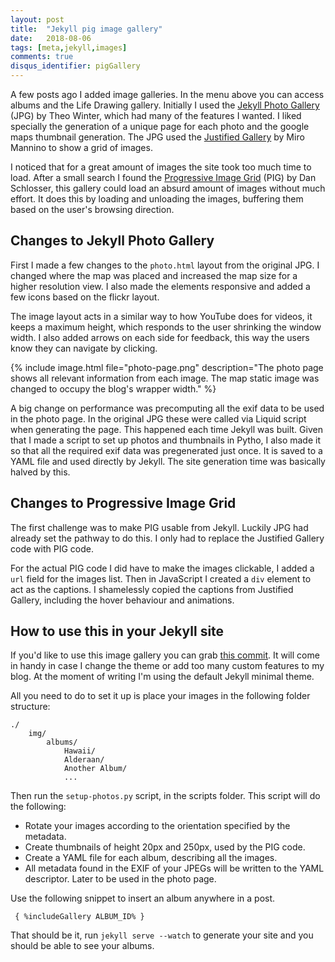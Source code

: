 ```yaml
---
layout: post
title:  "Jekyll pig image gallery"
date:   2018-08-06
tags: [meta,jekyll,images]
comments: true
disqus_identifier: pigGallery
---
```


A few posts ago I added image galleries. In the menu above you can access albums and the Life Drawing gallery. Initially I used the [Jekyll Photo Gallery](https://github.com/aerobless/jekyll-photo-gallery) (JPG) by Theo Winter, which had many of the features I wanted. I liked specially the generation of a unique page for each photo and the google maps thumbnail generation. The JPG used the [Justified Gallery](http://miromannino.github.io/Justified-Gallery/) by Miro Mannino to show a grid of images.

I noticed that for a great amount of images the site took too much time to load. After a small search I found the [Progressive Image Grid](https://github.com/schlosser/pig.js) (PIG) by Dan Schlosser, this gallery could load an absurd amount of images without much effort. It does this by loading and unloading the images, buffering them based on the user's browsing direction.

## Changes to Jekyll Photo Gallery

First I made a few changes to the `photo.html` layout from the original JPG. I changed where the map was placed and increased the map size for a higher resolution view. I also made the elements responsive and added a few icons based on the flickr layout.

The image layout acts in a similar way to how YouTube does for videos, it keeps a maximum height, which responds to the user shrinking the window width. I also added arrows on each side for feedback, this way the users know they can navigate by clicking.

{% include image.html file="photo-page.png" description="The photo page shows all relevant information from each image. The map static image was changed to occupy the blog's wrapper width." %}

A big change on performance was precomputing all the exif data to be used in the photo page. In the original JPG these were called via Liquid script when generating the page. This happened each time Jekyll was built. Given that I made a script to set up photos and thumbnails in Pytho, I also made it so that all the required exif data was pregenerated just once. It is saved to a YAML file and used directly by Jekyll. The site generation time was basically halved by this.

## Changes to Progressive Image Grid

The first challenge was to make PIG usable from Jekyll. Luckily JPG had already set the pathway to do this. I only had to replace the Justified Gallery code with PIG code.

For the actual PIG code I did have to make the images clickable, I added a `url` field for the images list. Then in JavaScript I created a `div` element to act as the captions. I shamelessly copied the captions from Justified Gallery, including the hover behaviour and animations.

## How to use this in your Jekyll site

If you'd like to use this image gallery you can grab [this commit](https://github.com/chuckleplant/blog/tree/pig-gallery). It will come in handy in case I change the theme or add too many custom features to my blog. At the moment of writing I'm using the default Jekyll minimal theme.

All you need to do to set it up is place your images in the following folder structure:

~~~ 
./
    img/
        albums/
            Hawaii/
            Alderaan/
            Another Album/
            ...
~~~

Then run the `setup-photos.py` script, in the scripts folder. This script will do the following:

* Rotate your images according to the orientation specified by the metadata.
* Create thumbnails of height 20px and 250px, used by the PIG code.
* Create a YAML file for each album, describing all the images.
* All metadata found in the EXIF of your JPEGs will be written to the YAML descriptor. Later to be used in the photo page.

Use the following snippet to insert an album anywhere in a post.

~~~
 { %includeGallery ALBUM_ID% }
~~~

That should be it, run `jekyll serve --watch` to generate your site and you should be able to see your albums.




